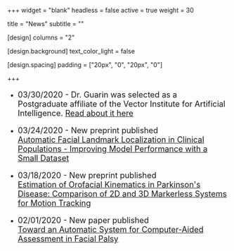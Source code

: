 +++
widget = "blank"
headless = false
active = true
weight = 30

title = "News"
subtitle = ""

[design]
  columns = "2" 

[design.background]
  text_color_light = false

[design.spacing]
  padding = ["20px", "0", "20px", "0"]

+++
* <p style="font-size:18px">03/30/2020 - Dr. Guarin was selected as a Postgraduate affiliate of the Vector Institute for Artificial Intelligence. <a href="https://vectorinstitute.ai/2020/03/31/vector-institute-welcomes-new-2020-postgraduate-affiliates/">Read about it here</a></p>
* <p style="font-size:18px">03/24/2020 - New preprint published </br> <a href="https://www.researchsquare.com/article/rs-19405/v1">Automatic Facial Landmark Localization in Clinical Populations - Improving Model Performance with a Small Dataset</a> </p>
* <p style="font-size:18px">03/18/2020 - New preprint published </br> <a href="https://arxiv.org/pdf/2003.08048.pdf">Estimation of Orofacial Kinematics in Parkinson's Disease: Comparison of 2D and 3D Markerless Systems for Motion Tracking</a> </p>
* <p style="font-size:18px">02/01/2020 - New paper published </br> <a href="https://www.liebertpub.com/doi/pdfplus/10.1089/fpsam.2019.29000.gua">Toward an Automatic System for Computer-Aided Assessment in Facial Palsy</a> </p>